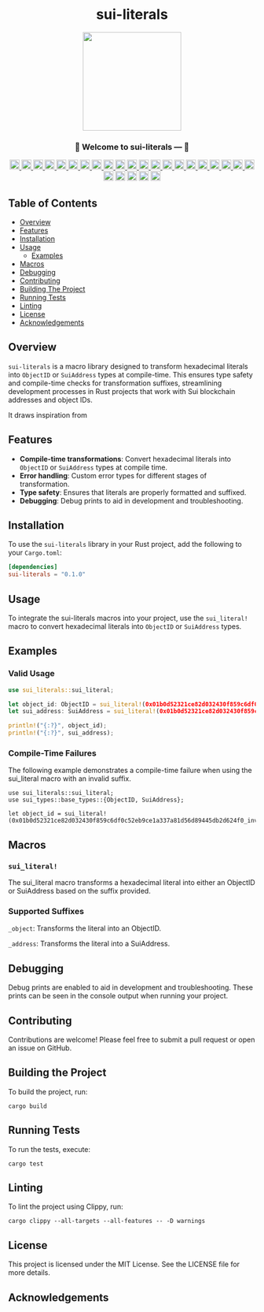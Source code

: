 <div align="center"><h1>sui-literals</h1></div>
<div align="center"><img src="./assets/c-template-logo.jpeg" height="200"><p><p></div>

<div align="center"><h3>🎉 Welcome to sui-literals —  🚀</h3></div>

<div align="center">
  <a href="https://opensource.org/licenses/MIT">
    <img src="https://img.shields.io/badge/License-MIT-blue.svg" alt="License" height="20">
  </a>
  <a href="https://github.com/jymchng/sui-literals/issues">
    <img src="https://img.shields.io/github/issues/jymchng/sui-literals" alt="GitHub issues" height="20">
  </a>
  <a href="https://github.com/jymchng/sui-literals/network">
    <img src="https://img.shields.io/github/forks/jymchng/sui-literals" alt="GitHub forks" height="20">
  </a>
  <a href="https://github.com/jymchng/sui-literals/stargazers">
    <img src="https://img.shields.io/github/stars/jymchng/sui-literals" alt="GitHub stars" height="20">
  </a>
  <a href="https://github.com/jymchng/sui-literals">
    <img src="https://img.shields.io/github/license/jymchng/sui-literals" alt="GitHub license" height="20">
  </a>
  <a href="https://github.com/jymchng/sui-literals/commits/main">
    <img src="https://img.shields.io/github/last-commit/jymchng/sui-literals" alt="GitHub last commit" height="20">
  </a>
  <a href="https://github.com/jymchng/sui-literals/graphs/contributors">
    <img src="https://img.shields.io/github/contributors/jymchng/sui-literals" alt="GitHub contributors" height="20">
  </a>
  <a href="https://github.com/jymchng/sui-literals/pulls">
    <img src="https://img.shields.io/github/issues-pr/jymchng/sui-literals" alt="GitHub pull requests" height="20">
  </a>
  <a href="https://github.com/jymchng/sui-literals/releases">
    <img src="https://img.shields.io/github/release/jymchng/sui-literals" alt="GitHub release" height="20">
  </a>
  <a href="https://github.com/jymchng/sui-literals">
    <img src="https://img.shields.io/github/repo-size/jymchng/sui-literals" alt="GitHub repo size" height="20">
  </a>
  <a href="https://github.com/jymchng/sui-literals/commits">
    <img src="https://img.shields.io/github/commit-activity/m/jymchng/sui-literals" alt="GitHub commit activity" height="20">
  </a>
  <a href="https://github.com/jymchng/sui-literals">
    <img src="https://img.shields.io/github/languages/code-size/jymchng/sui-literals" alt="GitHub code size in bytes" height="20">
  </a>
  <a href="https://github.com/jymchng/sui-literals">
    <img src="https://img.shields.io/github/languages/count/jymchng/sui-literals" alt="GitHub language count" height="20">
  </a>
  <a href="https://github.com/jymchng/sui-literals">
    <img src="https://img.shields.io/github/languages/top/jymchng/sui-literals" alt="GitHub top language" height="20">
  </a>
  <a href="https://github.com/jymchng/sui-literals/releases">
    <img src="https://img.shields.io/github/downloads/jymchng/sui-literals/total" alt="GitHub download count" height="20">
  </a>
  <a href="https://github.com/jymchng/sui-literals/watchers">
    <img src="https://img.shields.io/github/watchers/jymchng/sui-literals" alt="GitHub watchers" height="20">
  </a>
  <a href="https://github.com/jymchng">
    <img src="https://img.shields.io/github/followers/jymchng?label=Follow" alt="GitHub followers" height="20">
  </a>
  <a href="https://github.com/jymchng/sui-literals/discussions">
    <img src="https://img.shields.io/github/discussions/jymchng/sui-literals" alt="GitHub discussions" height="20">
  </a>
  <a href="https://github.com/jymchng/sui-literals/issues?q=is%3Aissue+is%3Aclosed">
    <img src="https://img.shields.io/github/issues-closed/jymchng/sui-literals" alt="GitHub issues closed" height="20">
  </a>
  <a href="https://github.com/jymchng/sui-literals/milestones">
    <img src="https://img.shields.io/github/milestones/all/jymchng/sui-literals" alt="GitHub milestones" height="20">
  </a>
  <a href="https://github.com/sponsors/jymchng">
    <img src="https://img.shields.io/badge/funding-donate-brightgreen" alt="GitHub funding" height="20">
  </a>
  <img alt="Rust Check" src="https://github.com/jymchng/sui-literals/actions/workflows/check.yml/badge.svg" height="20">
  <img alt="Rust NoSTD" src="https://github.com/jymchng/sui-literals/actions/workflows/nostd.yml/badge.svg" height="20">
  <img alt="Rust Safety" src="https://github.com/jymchng/sui-literals/actions/workflows/safety.yml/badge.svg" height="20">
  <img alt="Rust Scheduled" src="https://github.com/jymchng/sui-literals/actions/workflows/scheduled.yml/badge.svg" height="20">
  <img alt="Rust Test" src="https://github.com/jymchng/sui-literals/actions/workflows/test.yml/badge.svg" height="20">
</div>

## Table of Contents

- [Overview](#overview)
- [Features](#features)
- [Installation](#installation)
- [Usage](#usage)
  - [Examples](#examples)
- [Macros](#macros)
- [Debugging](#debugging)
- [Contributing](#contributing)
- [Building The Project](#building-the-project)
- [Running Tests](#running-tests)
- [Linting](#linting)
- [License](#license)
- [Acknowledgements](#acknowledgements)

## Overview

`sui-literals` is a macro library designed to transform hexadecimal literals into `ObjectID` or `SuiAddress` types at compile-time. This ensures type safety and compile-time checks for transformation suffixes, streamlining development processes in Rust projects that work with Sui blockchain addresses and object IDs.

It draws inspiration from

## Features

- **Compile-time transformations**: Convert hexadecimal literals into `ObjectID` or `SuiAddress` types at compile time.
- **Error handling**: Custom error types for different stages of transformation.
- **Type safety**: Ensures that literals are properly formatted and suffixed.
- **Debugging**: Debug prints to aid in development and troubleshooting.

## Installation

To use the `sui-literals` library in your Rust project, add the following to your `Cargo.toml`:

```toml
[dependencies]
sui-literals = "0.1.0"
```

## Usage
To integrate the sui-literals macros into your project, use the `sui_literal!` macro to convert hexadecimal literals into `ObjectID` or `SuiAddress` types.

## Examples
### Valid Usage
```rust
use sui_literals::sui_literal;

let object_id: ObjectID = sui_literal!(0x01b0d52321ce82d032430f859c6df0c52eb9ce1a337a81d56d89445db2d624f0_object);
let sui_address: SuiAddress = sui_literal!(0x01b0d52321ce82d032430f859c6df081d56d89445db2d624f0_address);

println!("{:?}", object_id);
println!("{:?}", sui_address);
```

### Compile-Time Failures
The following example demonstrates a compile-time failure when using the sui_literal macro with an invalid suffix.

```
use sui_literals::sui_literal;
use sui_types::base_types::{ObjectID, SuiAddress};

let object_id = sui_literal!(0x01b0d52321ce82d032430f859c6df0c52eb9ce1a337a81d56d89445db2d624f0_invalid_suffix);
```

## Macros
### `sui_literal!`
The sui_literal macro transforms a hexadecimal literal into either an ObjectID or SuiAddress based on the suffix provided.

### Supported Suffixes
`_object`: Transforms the literal into an ObjectID.

`_address`: Transforms the literal into a SuiAddress.

## Debugging
Debug prints are enabled to aid in development and troubleshooting. These prints can be seen in the console output when running your project.

## Contributing
Contributions are welcome! Please feel free to submit a pull request or open an issue on GitHub.

## Building the Project
To build the project, run:

```
cargo build
```

## Running Tests
To run the tests, execute:

```
cargo test
```

## Linting
To lint the project using Clippy, run:

```
cargo clippy --all-targets --all-features -- -D warnings
```

## License
This project is licensed under the MIT License. See the LICENSE file for more details.

## Acknowledgements
